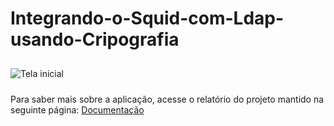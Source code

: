 # Integrando-o-Squid-com-Ldap-usando-Cripografia

<img src="./img.xcf" alt="Tela inicial" style="margin-top:10px;margin-bottom:10px;">

Para saber mais sobre a aplicação, acesse o relatório do projeto mantido na seguinte página: [Documentação](https://raafapaiva19.gitbook.io/squid-ldap-cripto/)
